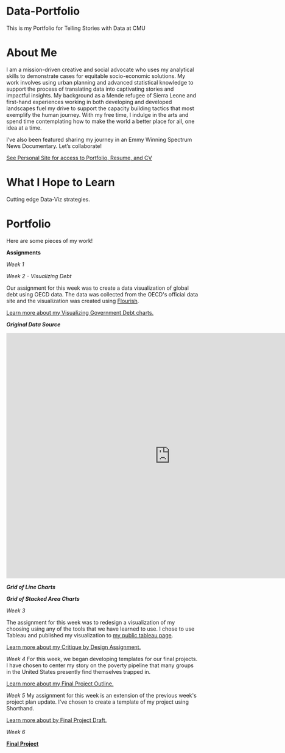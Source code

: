 # Data-Portfolio
This is my Portfolio for Telling Stories with Data at CMU

# About Me
I am a mission-driven creative and social advocate who uses my analytical skills to demonstrate cases for equitable socio-economic solutions. My work involves using urban planning and advanced statistical knowledge to support the process of translating data into captivating stories and impactful insights. My background as a Mende refugee of Sierra Leone and first-hand experiences working in both developing and developed landscapes fuel my drive to support the capacity building tactics that most exemplify the human journey. With my free time, I indulge in the arts and spend time contemplating how to make the world a better place for all, one idea at a time.

I’ve also been featured sharing my journey in an Emmy Winning Spectrum News Documentary. Let’s collaborate!

[See Personal Site for access to Portfolio, Resume, and CV](https://navoemmanuel.wixsite.com/mysite)

# What I Hope to Learn
Cutting edge Data-Viz strategies.

# Portfolio
Here are some pieces of my work!

**Assignments**

*Week 1*

*Week 2 - Visualizing Debt*

Our assignment for this week was to create a data visualization of global debt using OECD data. The data was collected from the OECD's official data site and the visualization was created using [Flourish](https://app.flourish.studio/@navoemmanuel).

[Learn more about my Visualizing Government Debt charts.](/govtdebt.md)

***Original Data Source***
<iframe src="https://data.oecd.org/chart/6vdc" width="860" height="645" style="border: 0" mozallowfullscreen="true" webkitallowfullscreen="true" allowfullscreen="true"><a href="https://data.oecd.org/chart/6vdc" target="_blank">OECD Chart: General government debt, Total, % of GDP, Annual, 2017</a></iframe>

***Grid of Line Charts***
<div class="flourish-embed flourish-chart" data-src="visualisation/7700781"><script src="https://public.flourish.studio/resources/embed.js"></script></div>

***Grid of Stacked Area Charts***
<div class="flourish-embed flourish-chart" data-src="visualisation/7701130"><script src="https://public.flourish.studio/resources/embed.js"></script></div>

*Week 3*

The assignment for this week was to redesign a visualization of my choosing using any of the tools that we have learned to use. I chose to use Tableau and published my visualization to [my public tableau page](https://public.tableau.com/app/profile/navo.emmanuel).

[Learn more about my Critique by Design Assignment.](/CritiquebyDesign.md)

*Week 4*
For this week, we began developing templates for our final projects. I have chosen to center my story on the poverty pipeline that many groups in the United States presently find themselves trapped in. 

[Learn more about my Final Project Outline.](/final_project_NavoEmmanuel.md)

*Week 5*
My assignment for this week is an extension of the previous week's project plan update. I've chosen to create a template of my project using Shorthand. 

[Learn more about by Final Project Draft.](/draft_final_project_NavoEmmanuel.md)

*Week 6*

[**Final Project**](/final_project.md)

